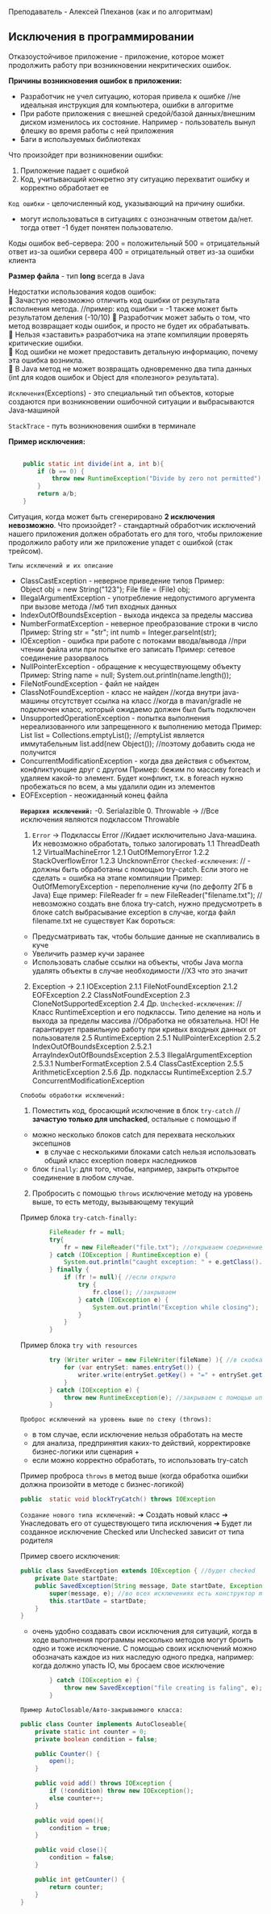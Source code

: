 Преподаватель - Алексей Плеханов (как и по алгоритмам)

## Исключения в программировании

Отказоустойчивое приложение - приложение, которое может продолжить работу при возникновении некритических ошибок.

**Причины возникновения ошибок в приложении:**  
* Разработчик не учел ситуацию, которая привела к ошибке //не идеальная инструкция для компьютера, ошибки в алгоритме
* При работе приложения с внешней средой/базой данных/внешним диском изменилось их состояние. Например - пользователь вынул флешку во время работы с ней приложения
* Баги в используемых библиотеках

Что произойдет при возникновении ошибки:
1. Приложение падает с ошибкой
2. Код, учитывающий конкретно эту ситуацию перехватит ошибку и корректно обработает ее

`Код ошибки` - целочисленный код, указывающий на причину ошибки.
  * могут использоваться в ситуациях с ознозначным ответом да/нет. тогда ответ -1 будет понятен пользователю.

Коды ошибок веб-сервера:
200 = положительный
500 = отрицательный ответ из-за ошибки сервера
400 = отрицательный ответ из-за ошибки клиента

**Размер файла** - тип **long** всегда в Java

Недостатки использования кодов ошибок:  
📌 Зачастую невозможно отличить код ошибки от результата исполнения
метода.  //пример: код ошибки = -1 также может быть результатом деления (-10/10)
📌 Разработчик может забыть о том, что метод возвращает коды ошибок, и
просто не будет их обрабатывать.  
📌 Нельзя «заставить» разработчика на этапе компиляции проверять
критические ошибки.  
📌 Код ошибки не может предоставить детальную информацию, почему
эта ошибка возникла.  
📌 В Java метод не может возвращать одновременно два типа данных (int
для кодов ошибок и Object для «полезного» результата).  

`Исключения`(Exceptions) - это специальный тип объектов, которые создаются при возникновении ошибочной ситуации и выбрасываются Java-машиной

`StackTrace` - путь возникновения ошибки в терминале

**Пример исключения:** 
```java
 
    public static int divide(int a, int b){
        if (b == 0) {
            throw new RuntimeException("Divide by zero not permitted");
        }
        return a/b;
    }
```

Ситуация, когда может быть сгенерировано **2 исключения невозможно**.
Что произойдет? - стандартный обработчик исключений нашего приложения должен обработать его для того, чтобы
приложение продолжило работу или же приложение упадет с ошибкой (стак трейсом).

`Типы исключений и их описание`
* ClassCastException - неверное приведение типов
Пример:  
        Object obj = new String("123");
        File file = (File) obj;
* IllegalArgumentException - употребление недопустимого аргумента при вызове метода //мб тип входных данных
* IndexOutOfBoundsException - выхода индекса за пределы массива
* NumberFormatException - неверное преобразование строки в число
Пример:
        String str = "str";
        int numb = Integer.parseInt(str);
* IOException - ошибка при работе с потоками ввода/вывода //при чтении файла или при попытке его записать
Пример: сетевое соединение разорвалось
* NullPointerException - обращение к несуществующему объекту
Пример: 
        String name = null;
        System.out.println(name.length());
* FileNotFoundException - файл не найден
* ClassNotFoundException - класс не найден //когда внутри java-машины отсутствует ссылка на класс
//когда в mavan/gradle не подключен класс, который ожидаемо должен был быть подключен
* UnsupportedOperationException - попытка выполнения нереализованного или запрещенного к выполнению метода
Пример:
        List<Object> list = Collections.emptyList(); //emptyList является иммутабельным
        list.add(new Object()); //поэтому добавить сюда не получится
* ConcurrentModificationException - когда два действия с объектом, конфликтующие друг с другом
Пример: бежим по массиву foreach и удаляем какой-то элемент. Будет конфликт, т.к. в foreach нужно пробежаться по всем, а мы удалили один из элементов
* EOFException - неожиданный конец файла


**`Иерархия исключений:`**
-0. Serialazible
0. Throwable -> //Все исключения являются подклассом Throwable
1. `Error` -> Подклассы Error //Кидает исключительно Java-машина. Их невозможно обработать, только залогировать
1.1 ThreadDeath
1.2 VirtualMachineError
1.2.1 OutOfMemoryError
1.2.2 StackOverflowError
1.2.3 UncknownError
`Checked-исключения`: // - должны быть обработаны с помощью try-catch. Если этого не сделать = ошибка на этапе компиляции
Пример: OutOfMemoryException - переполнение кучи (по дефолту 2ГБ в Java)
Еще пример: FileReader fr = new FileReader("filename.txt"); //невозможно создать вне блока try-catch, нужно предусмотреть в блоке catch выбрасывание exception в случае, когда файл filename.txt не существует
Как бороться:
  * Предусматривать так, чтобы большие данные не скапливались в куче
  * Увеличить размер кучи заранее
  * Использовать слабые ссылки на объекты, чтобы Java могла удалять объекты в случае необходимости //ХЗ что это значит
2. Exception ->
  2.1 IOException
    2.1.1 FileNotFoundException
    2.1.2 EOFException
  2.2 ClassNotFoundException
  2.3 CloneNotSupportedException
  2.4 Др.
`Unchecked-исключения`: //Класс RuntimeException и его подклассы. Типо деление на ноль и выхода за пределы массива
//Обработка не обязательна. НО! Не гарантирует правильную работу при кривых входных данных от пользователя
  2.5 RuntimeException
    2.5.1 NullPointerException
    2.5.2 IndexOutOfBoundsException
      2.5.2.1 ArrayIndexOutOfBoundsException
    2.5.3 IllegalArgumentException
      2.5.3.1 NumberFormatException
    2.5.4 ClassCastException
    2.5.5 ArithmeticException
    2.5.6 Др. подклассы RuntimeException
    2.5.7 ConcurrentModificationException 


`Спобобы обработки исключений:`
1. Поместить код, бросающий исключение в блок `try-catch` //**зачастую только для unchacked**, остальные с помощью if
  * можно несколько блоков catch для перехвата нескольких эксепшнов
    * в случае с несколькими блоками catch нельзя использовать общий класс exception поверх наследников
  * блок `finally`: для того, чтобы, например, закрыть открытое соединение в любом случае.
2. Пробросить с помощью `throws` исключение методу на уровень выше, то есть методу, вызывающему текущий

Пример блока `try-catch-finally:`
```java
        FileReader fr = null;
        try{
            fr = new FileReader("file.txt"); //открываем соединение
        } catch (IOException | RuntimeException e) {
            System.out.println("caught exception: " + e.getClass().getSimpleName()); //смотрим какая из двух ошибок
        } finally {
            if (fr != null){ //если открыто
                try {
                    fr.close(); //закрываем
                } catch (IOException e) {
                    System.out.println("Exception while closing");
                }
            }
        }
```

Пример блока `try with resources`
```java
        try (Writer writer = new FileWriter(fileName) ){ //в скобках ресурс должен быть закрыт после работы блока try
            for (var entrySet: names.entrySet()) {
                writer.write(entrySet.getKey() + "=" + entrySet.getValue() + "\n");
            }
        } catch (IOException e) {
            throw new RuntimeException(e); //закрываем с помощью unchecked exception
        }
```

`Проброс исключений на уровень выше по стеку (throws):`
* в том случае, если исключение нельзя обработать на месте
* для анализа, предпринятия каких-то действий, корректировке бизнес-логики или сценария +
* если можно корректно обработать, то использовать try-catch

Пример проброса `throws` в метод выше (когда обработка ошибки должна произойти в методе с бизнес-логикой)
```java
public  static void blockTryCatch() throws IOException
```

`Создание нового типа исключений:`
➔ Создать новый класс
➔ Унаследовать его от существующего типа исключения
➔ Будет ли созданное исключение Checked или Unchecked зависит от типа родителя

Пример своего исключения:
```java
public class SavedException extends IOException { //будет checked
    private Date startDate;
    public SavedException(String message, Date startDate, Exception e){
        super(message, e); //во всех исключениях есть конструктор message + exception //конструктор mess + e есть во всех исключениях
        this.startDate = startDate;
    }
}
```
- очень удобно создавать свои исключения для ситуаций, когда в ходе выполнения программы несколько методов могут броить одно и тоже исключение. С помощью своих исключений можно обозначать каждое из них наследую одного предка, например: когда должно упасть IO, мы бросаем свое исключение
```java
        } catch (IOException e) {
            throw new SavedException("file creating is faling", e);
        }
```

`Пример AutoClosable/Авто-закрываемого класса:`
```java
public class Counter implements AutoCloseable{
    private static int counter = 0;
    private boolean condition = false;

    public Counter() {
        open();
    }

    public void add() throws IOException {
        if (!condition) throw new IOException();
        else counter++;
    }

    public void open(){
        condition = true;
    }

    public void close(){
        condition = false;
    }

    public int getCounter() {
        return counter;
    }
}
```